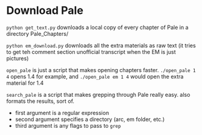 # Download Pale

`python get_text.py` downloads a local copy of every chapter of Pale in a directory Pale_Chapters/

`python em_download.py` downloads all the extra materials as raw text (it tries to get teh comment section unofficial transcript when the EM is just pictures) 

`open_pale` is just a script that makes opening chapters faster. `./open_pale 1 4` opens 1.4 for example, and `./open_pale em 1 4` would open the extra material for 1.4 

`search_pale` is a script that makes grepping through Pale really easy. also formats the results, sort of. 
- first argument is a regular expression
- second argument specifies a directory (arc, em folder, etc.)
- third argument is any flags to pass to `grep`

